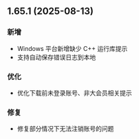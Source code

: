 ## 1.65.1 (2025-08-13)
### 新增
* Windows 平台新增缺少 C++ 运行库提示
* 支持自动保存错误日志到本地

### 优化
* 优化下载前未登录账号、非大会员相关提示

### 修复
* 修复部分情况下无法注销账号的问题

